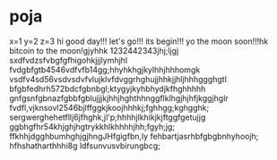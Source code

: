 # poja
x=1
y=2
z=3
hi
good day!!!
let's go!!!
its begin!!!
yo the moon soon!!!hk
bitcoin to the moon!gjyhhk
1232442343jhj;ljgj
sxdfvdzsfvbgfgfhigohkjjjlymhjhl
fvdgbfgtb4546vdfvfb14gg;hhyhkhgjkylhhjhhhomgk
vsdfv4sd56vsdvsdvfvlujklvfdvggrhghujjhhkjjhljhhhggghgtl
bfgbfedhrh572bdcfgbnbgl;ktygyjkyhbhydjkfhghhhhh
 gnfgsnfgbnazfgbbfgblujjjkjhhjhghthhnggflklhgjhjhfjkggjhglr
fvdfl,vjknsovl2546bjlffggkjkoojhhhkj;fghhgg;kghgghk;
sergwerghehetfllj6jfhghk,jl'p;hhhhjlkhikjkjftggfgetujjg
ggbhgfhr54khjghjhgtrykkhlkhhhhjhh;fgyh;jg;
ffkhhjdgghbumhghjgjhngJHfgigfbn,ly
fehbartjasrhbfgbgbnhyhoojh;
hfhshatharthhhi8g
ldfsunvusvbirungbcg;
